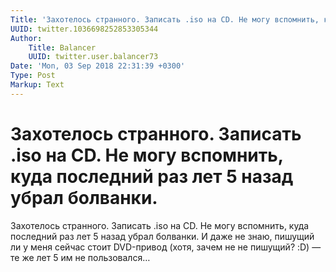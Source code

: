 ```yaml
---
Title: 'Захотелось странного. Записать .iso на CD. Не могу вспомнить, куда последний раз лет 5 назад убрал болванки.'
UUID: twitter.1036698252853305344
Author:
    Title: Balancer
    UUID: twitter.user.balancer73
Date: 'Mon, 03 Sep 2018 22:31:39 +0300'
Type: Post
Markup: Text
---
```


# Захотелось странного. Записать .iso на CD. Не могу вспомнить, куда последний раз лет 5 назад убрал болванки.

Захотелось странного. Записать .iso на CD. Не могу
вспомнить, куда последний раз лет 5 назад убрал болванки. И
даже не знаю, пишущий ли у меня сейчас стоит DVD-привод
(хотя, зачем не не пишущий? :D) — те же лет 5 им не
пользовался…